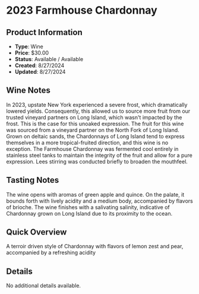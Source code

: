 # 2023 Farmhouse Chardonnay

## Product Information
- **Type**: Wine
- **Price**: $30.00
- **Status**: Available / Available
- **Created**: 8/27/2024
- **Updated**: 8/27/2024

## Wine Notes
In 2023, upstate New York experienced a severe frost, which dramatically lowered yields. Consequently, this allowed us to source more fruit from our trusted vineyard partners on Long Island, which wasn't impacted by the frost. This is the case for this unoaked expression. The fruit for this wine was sourced from a vineyard partner on the North Fork of Long Island. Grown on deltaic sands, the Chardonnays of Long Island tend to express themselves in a more tropical-fruited direction, and this wine is no exception. The Farmhouse Chardonnay was fermented cool entirely in stainless steel tanks to maintain the integrity of the fruit and allow for a pure expression. Lees stirring was conducted briefly to broaden the mouthfeel.


## Tasting Notes
The wine opens with aromas of green apple and quince. On the palate, it bounds forth with lively acidity and a medium body, accompanied by flavors of brioche. The wine finishes with a salivating salinity, indicative of Chardonnay grown on Long Island due to its proximity to the ocean.




## Quick Overview
A terroir driven style of Chardonnay with flavors of lemon zest and pear, accompanied by a refreshing acidity

## Details
No additional details available.
